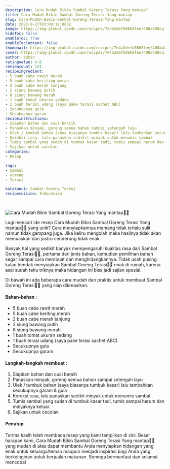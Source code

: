 ```yaml
---
description: Cara Mudah Bikin Sambal Goreng Terasi Yang mantap"
title: Cara Mudah Bikin Sambal Goreng Terasi Yang mantap
slug: Cara-Mudah-Bikin-Sambal-Goreng-Terasi-Yang-mantap
date: 2022-9-27T03:09:12.063Z
image: https://img-global.cpcdn.com/recipes/7e4a2defb0868fee/400x400cq70/photo.jpg
hideToc: false
enableToc: true
enableTocContent: false
thumbnail: https://img-global.cpcdn.com/recipes/7e4a2defb0868fee/400x400cq70/photo.jpg
cover: https://img-global.cpcdn.com/recipes/7e4a2defb0868fee/400x400cq70/photo.jpg
author: admin
ratingvalue: 4.8
reviewcount: 124
recipeingredient:
- 5 buah cabe rawit merah
- 5 buah cabe keriting merah
- 2 buah cabe merah tanjung
- 2 siung bawang putih
- 8 siung bawang merah
- 1 buah tomat ukuran sedang
- 1 buah terasi udang (saya pake terasi sachet ABC)
- Secukupnya gula
- Secukupnya garam
recipeinstructions:
- Siapkan bahan dan cuci bersih
- Panaskan minyak, goreng semua bahan sampai setengah layu
- Ulek / tumbuk bahan (saya biasanya tumbuk kasar) lalu tambahkan secukupnya garam & gula
- Koreksi rasa, lalu panaskan sedikit minyak untuk menumis sambal
- Tumis sambal yang sudah di tumbuk kasar tadi, tumis sampai harum dan minyaknya keluar.
- Sajikan untuk cocolan
categories:
- Resep

tags:
- Sambal
- Goreng
- Terasi

katakunci: Sambal Goreng Terasi
recipecuisine: Indonesian

---
```


![Cara Mudah Bikin Sambal Goreng Terasi Yang mantap👩‍🍳](https://img-global.cpcdn.com/recipes/7e4a2defb0868fee/400x400cq70/photo.jpg)

Lagi mencari ide resep Cara Mudah Bikin Sambal Goreng Terasi Yang mantap👩‍🍳 yang unik? Cara menyiapkannya memang tidak terlalu sulit namun tidak gampang juga. Jika keliru mengolah maka hasilnya tidak akan memuaskan dan justru cenderung tidak enak.

Banyak hal yang sedikit banyak mempengaruhi kualitas rasa dari Sambal Goreng Terasi👩‍🍳, pertama dari jenis bahan, kemudian pemilihan bahan segar sampai cara membuat dan menghidangkannya. Tidak usah pusing kalau hendak menyiapkan Sambal Goreng Terasi👩‍🍳 enak di rumah, karena asal sudah tahu triknya maka hidangan ini bisa jadi sajian spesial.

Di bawah ini ada beberapa cara mudah dan praktis untuk membuat Sambal Goreng Terasi👩‍🍳 yang siap dikreasikan.

<!--inarticleads1-->

#### Bahan-bahan :

- 5 buah cabe rawit merah
- 5 buah cabe keriting merah
- 2 buah cabe merah tanjung
- 2 siung bawang putih
- 8 siung bawang merah
- 1 buah tomat ukuran sedang
- 1 buah terasi udang (saya pake terasi sachet ABC)
- Secukupnya gula
- Secukupnya garam

<!--inarticleads2-->

#### Langkah-langkah membuat :

1. Siapkan bahan dan cuci bersih
1. Panaskan minyak, goreng semua bahan sampai setengah layu
1. Ulek / tumbuk bahan (saya biasanya tumbuk kasar) lalu tambahkan secukupnya garam & gula
1. Koreksi rasa, lalu panaskan sedikit minyak untuk menumis sambal
1. Tumis sambal yang sudah di tumbuk kasar tadi, tumis sampai harum dan minyaknya keluar.
1. Sajikan untuk cocolan

#### Penutup

Terima kasih telah membaca resep yang kami tampilkan di sini. Besar harapan kami, Cara Mudah Bikin Sambal Goreng Terasi Yang mantap👩‍🍳 yang mudah di atas dapat membantu Anda menyiapkan hidangan yang enak untuk keluarga/teman maupun menjadi inspirasi bagi Anda yang berkeinginan untuk berjualan makanan. Semoga bermanfaat dan selamat mencoba!